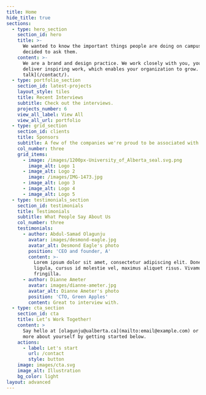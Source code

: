 ```yaml
---
title: Home
hide_title: true
sections:
  - type: hero_section
    section_id: hero
    title: >-
      We wanted to know the important things people are doing on campus. So, we
      decided to ask them.
    content: >-
      We are a brand and design practice. We work closely with you, your team to
      deliver inspiring work, which enables your organization to grow. [Let's
      talk](/contact/).
  - type: portfolio_section
    section_id: latest-projects
    layout_style: tiles
    title: Recent Interviews
    subtitle: Check out the interviews.
    projects_number: 6
    view_all_label: View All
    view_all_url: portfolio
  - type: grid_section
    section_id: clients
    title: Sponsors
    subtitle: A few of the companies we're proud to be associated with
    col_number: three
    grid_items:
      - image: /images/1200px-University_of_Alberta_seal.svg.png
        image_alt: Logo 1
      - image_alt: Logo 2
        image: /images/IMG-1473.jpg
      - image_alt: Logo 3
      - image_alt: Logo 4
      - image_alt: Logo 5
  - type: testimonials_section
    section_id: testimonials
    title: Testimonials
    subtitle: What People Say About Us
    col_number: three
    testimonials:
      - author: Abdul-Samad Olagunju
        avatar: images/desmond-eagle.jpg
        avatar_alt: Desmond Eagle's photo
        position: 'CEO and founder, A'
        content: >-
          Lorem ipsum dolor sit amet, consectetur adipiscing elit. Donec nisl
          ligula, cursus id molestie vel, maximus aliquet risus. Vivamus in nibh
          fringilla.
      - author: Dianne Ameter
        avatar: images/dianne-ameter.jpg
        avatar_alt: Dianne Ameter's photo
        position: 'CTO, Green Apples'
        content: Great to interview with.
  - type: cta_section
    section_id: cta
    title: Let’s Work Together!
    content: >
      Say hello at [olagunju@ualberta.ca](mailto:email@example.com) or tell us
      more about yourself by getting started below.
    actions:
      - label: Let's start
        url: /contact
        style: button
    image: images/cta.svg
    image_alt: Illustration
    bg_color: light
layout: advanced
---
```

